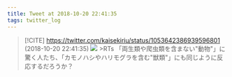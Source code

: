 ```yaml
---
title: Tweet at 2018-10-20 22:41:35
tags: twitter_log
---
```


> [!CITE] https://twitter.com/kaisekiriu/status/1053642386939596801 (2018-10-20 22:41:35)
> ![](https://twitter.com/kaisekiriu/status/1053642386939596801)
> &gt;RTs
> 「両生類や爬虫類を含まない"動物"」に驚く人たち、「カモノハシやハリモグラを含む"獣類"」にも同じように反応するだろうか？
